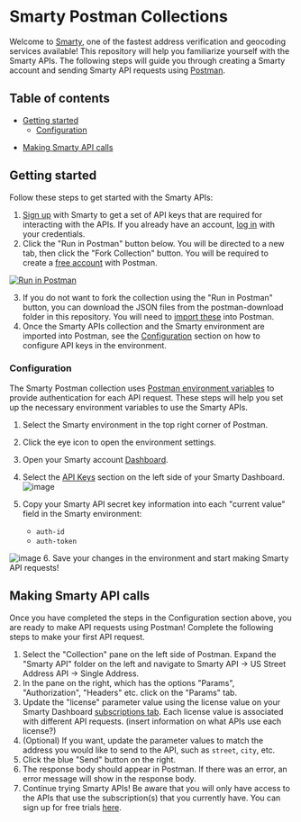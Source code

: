 # Smarty Postman Collections

Welcome to [Smarty](https://www.smarty.com), one of the fastest address verification and geocoding services available! This repository will help you familiarize yourself with the Smarty APIs. The following steps will guide you through creating a Smarty account and sending Smarty API requests using [Postman](https://www.postman.com/home).

## Table of contents
- [Getting started](#getting-started)
    - [Configuration](#configuration)
* [Making Smarty API calls](#making-smarty-api-calls)

## Getting started

Follow these steps to get started with the Smarty APIs:
1. [Sign up](https://www.smarty.com/signup) with Smarty to get a set of API keys that are required for interacting with the APIs. If you already have an account, [log in](https://www.smarty.com/login) with your credentials.
2. Click the "Run in Postman" button below. You will be directed to a new tab, then click the "Fork Collection" button. You will be required to create a [free account](https://www.postman.com/postman-account) with Postman.

[![Run in Postman](https://run.pstmn.io/button.svg)](https://app.getpostman.com/run-collection/26488730-bc1bdca1-977e-4c98-b36c-ca8ccc5bf6c0?action=collection%2Ffork&collection-url=entityId%3D26488730-bc1bdca1-977e-4c98-b36c-ca8ccc5bf6c0%26entityType%3Dcollection%26workspaceId%3Da9f6b737-2143-4ddc-8e2b-0344eec8aaba#?env%5BSmarty%5D=W3sia2V5IjoiYXV0aC1pZCIsInZhbHVlIjoiWU9VUl9BVVRIX0lEIiwiZW5hYmxlZCI6dHJ1ZSwidHlwZSI6InNlY3JldCIsInNlc3Npb25WYWx1ZSI6IllPVVJfQVVUSF9JRCIsInNlc3Npb25JbmRleCI6MH0seyJrZXkiOiJhdXRoLXRva2VuIiwidmFsdWUiOiJZT1VSX0FVVEhfVE9LRU4iLCJlbmFibGVkIjp0cnVlLCJ0eXBlIjoic2VjcmV0Iiwic2Vzc2lvblZhbHVlIjoiWU9VUl9BVVRIX1RPS0VOIiwic2Vzc2lvbkluZGV4IjoxfV0=)

3. If you do not want to fork the collection using the "Run in Postman" button, you can download the JSON files from the postman-download folder in this repository. You will need to [import these](https://learning.postman.com/docs/getting-started/importing-and-exporting-data/#importing-postman-data) into Postman.
4. Once the Smarty APIs collection and the Smarty environment are imported into Postman, see the [Configuration](#configuration) section on how to configure API keys in the environment.

### Configuration

The Smarty Postman collection uses [Postman environment variables](https://learning.postman.com/docs/sending-requests/variables/#variables-quick-start") to provide authentication for each API request. These steps will help you set up the necessary environment variables to use the Smarty APIs.
1. Select the Smarty environment in the top right corner of Postman.
2. Click the eye icon to open the environment settings.
3. Open your Smarty account [Dashboard](https://www.smarty.com/account).
4. Select the [API Keys](https://www.smarty.com/account/keys) section on the left side of your Smarty Dashboard.
![image](https://user-images.githubusercontent.com/62493355/228678037-0d0e4911-2f32-43b7-a840-9f741d46fcc9.png)
5. Copy your Smarty API secret key information into each "current value" field in the Smarty environment:

    - `auth-id`
    - `auth-token`

![image](https://user-images.githubusercontent.com/62493355/228653244-8cf19b64-2a4c-4b7d-9a51-5c313880903c.png)
6. Save your changes in the environment and start making Smarty API requests!

## Making Smarty API calls

Once you have completed the steps in the Configuration section above, you are ready to make API requests using Postman! Complete the following steps to make your first API request.
1. Select the "Collection" pane on the left side of Postman. Expand the "Smarty API" folder on the left and navigate to Smarty API -> US Street Address API -> Single Address.
2. In the pane on the right, which has the options "Params", "Authorization", "Headers" etc. click on the "Params" tab.
3. Update the "license" parameter value using the license value on your Smarty Dashboard [subscriptions tab](https://www.smarty.com/account/subscriptions). Each license value is associated with different API requests. (insert information on what APIs use each license?)
4. (Optional) If you want, update the parameter values to match the address you would like to send to the API, such as `street`, `city`, etc.
5. Click the blue "Send" button on the right.
6. The response body should appear in Postman. If there was an error, an error message will show in the response body.
7. Continue trying Smarty APIs! Be aware that you will only have access to the APIs that use the subscription(s) that you currently have. You can sign up for free trials [here](https://www.smarty.com/account).
